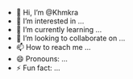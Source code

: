 - 👋 Hi, I’m @Khmkra
- 👀 I’m interested in ...
- 🌱 I’m currently learning ...
- 💞️ I’m looking to collaborate on ...
- 📫 How to reach me ...
- 😄 Pronouns: ...
- ⚡ Fun fact: ...

<!---
Khmkra/Khmkra is a ✨ special ✨ repository because its `README.md` (this file) appears on your GitHub profile.
You can click the Preview link to take a look at your changes.
--->

